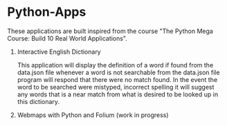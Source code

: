 # Python-Apps
These applications are built inspired from the course "The Python Mega Course: Build 10 Real World Applications".

1. Interactive English Dictionary

   This application will display the definition of a word if found from the data.json file whenever a word is not searchable from the data.json file
   program will respond that there were no match found. In the event the word to be searched were mistyped, incorrect spelling it will suggest any words
   that is a near match from what is desired to be looked up in this dictionary.
   
2. Webmaps with Python and Folium (work in progress)
